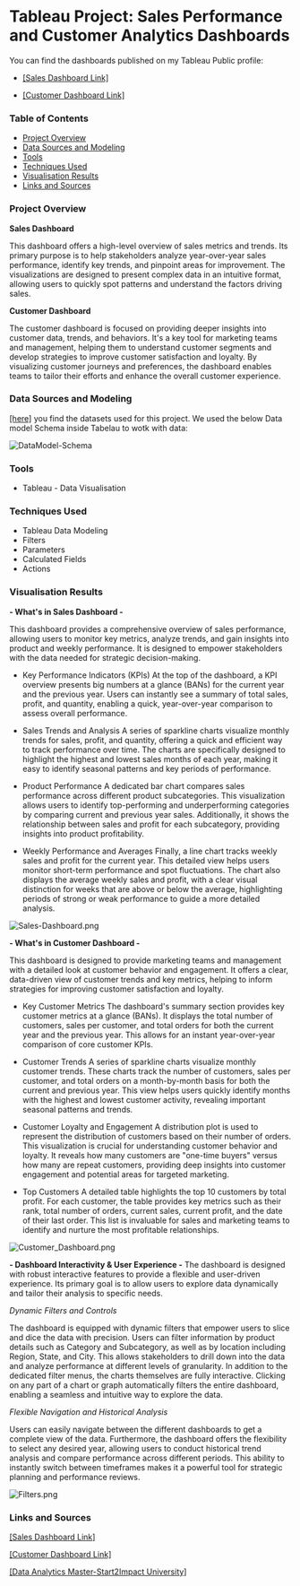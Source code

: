# Tableau Project: Sales Performance and Customer Analytics Dashboards

You can find the dashboards published on my Tableau Public profile: 

- [[Sales Dashboard Link]](https://public.tableau.com/views/Sales_Dashboard_Project_17510126295020/SalesDash?:language=it-IT&:sid=&:redirect=auth&:display_count=n&:origin=viz_share_link)
  
- [[Customer Dashboard Link]](https://public.tableau.com/app/profile/gabriele.casarin/viz/Customer_Dashboard_Project/CustomerDash)



### Table of Contents

- [Project Overview](#project-overview)
- [Data Sources and Modeling](#data-sources-and-modeling)
- [Tools](#tools)
- [Techniques Used](#techniques-used)
- [Visualisation Results](#visualisation-results)
- [Links and Sources](#links-and-sources)


### Project Overview

**Sales Dashboard**

This dashboard offers a high-level overview of sales metrics and trends. Its primary purpose is to help stakeholders analyze year-over-year sales performance, identify key trends, and pinpoint areas for improvement. The visualizations are designed to present complex data in an intuitive format, allowing users to quickly spot patterns and understand the factors driving sales.

**Customer Dashboard**

The customer dashboard is focused on providing deeper insights into customer data, trends, and behaviors. It's a key tool for marketing teams and management, helping them to understand customer segments and develop strategies to improve customer satisfaction and loyalty. By visualizing customer journeys and preferences, the dashboard enables teams to tailor their efforts and enhance the overall customer experience.


### Data Sources and Modeling

[[here]](https://github.com/GabryGit/Tableau_Project-Sales-and-Customer-Dashboard/tree/main/Dataset) you find the datasets used for this project. We used the below Data model Schema inside Tabelau to wotk with data:

![DataModel-Schema](https://github.com/GabryGit/Tableau_Project-Sales-and-Customer-Dashboard/blob/main/Charts/Datamodel-Schema.png)


### Tools

- Tableau - Data Visualisation


### Techniques Used

- Tableau Data Modeling
- Filters
- Parameters
- Calculated Fields
- Actions


### Visualisation Results 


**- What's in Sales Dashboard -**

This dashboard provides a comprehensive overview of sales performance, allowing users to monitor key metrics, analyze trends, and gain insights into product and weekly performance. It is designed to empower stakeholders with the data needed for strategic decision-making.

 - Key Performance Indicators (KPIs)
  At the top of the dashboard, a KPI overview presents big numbers at a glance (BANs) for the current year and the previous year. Users can instantly see a summary of total sales, profit, and quantity, enabling a quick, year-over-year comparison to         assess overall performance.

  - Sales Trends and Analysis
  A series of sparkline charts visualize monthly trends for sales, profit, and quantity, offering a quick and efficient way to track performance over time. The charts are specifically designed to highlight the highest and lowest sales months of each        year, making it easy to identify seasonal patterns and key periods of performance.

  - Product Performance
  A dedicated bar chart compares sales performance across different product subcategories. This visualization allows users to identify top-performing and underperforming categories by comparing current and previous year sales. Additionally, it shows the   relationship between sales and profit for each subcategory, providing insights into product profitability.

  - Weekly Performance and Averages
  Finally, a line chart tracks weekly sales and profit for the current year. This detailed view helps users monitor short-term performance and spot fluctuations. The chart also displays the average weekly sales and profit, with a clear visual distinction   for weeks that are above or below the average, highlighting periods of strong or weak performance to guide a more detailed analysis.

![Sales-Dashboard.png](https://github.com/GabryGit/Tableau_Project-Sales-and-Customer-Dashboard/blob/main/Charts/Sales_Dashboard.png)


**- What's in Customer Dashboard -**

This dashboard is designed to provide marketing teams and management with a detailed look at customer behavior and engagement. It offers a clear, data-driven view of customer trends and key metrics, helping to inform strategies for improving customer satisfaction and loyalty.

  - Key Customer Metrics
  The dashboard's summary section provides key customer metrics at a glance (BANs). It displays the total number of customers, sales per customer, and total orders for both the current year and the previous year. This allows for an instant year-over-year   comparison of core customer KPIs.

  - Customer Trends
  A series of sparkline charts visualize monthly customer trends. These charts track the number of customers, sales per customer, and total orders on a month-by-month basis for both the current and previous year. This view helps users quickly identify      months with the highest and lowest customer activity, revealing important seasonal patterns and trends.

  - Customer Loyalty and Engagement
  A distribution plot is used to represent the distribution of customers based on their number of orders. This visualization is crucial for understanding customer behavior and loyalty. It reveals how many customers are "one-time buyers" versus how many     are repeat customers, providing deep insights into customer engagement and potential areas for targeted marketing.

  - Top Customers
  A detailed table highlights the top 10 customers by total profit. For each customer, the table provides key metrics such as their rank, total number of orders, current sales, current profit, and the date of their last order. This list is invaluable for   sales and marketing teams to identify and nurture the most profitable relationships.

![Customer_Dashboard.png](https://github.com/GabryGit/Tableau_Project-Sales-and-Customer-Dashboard/blob/main/Charts/Customer_Dashboard.png)


**- Dashboard Interactivity & User Experience -**
The dashboard is designed with robust interactive features to provide a flexible and user-driven experience. Its primary goal is to allow users to explore data dynamically and tailor their analysis to specific needs.

  *Dynamic Filters and Controls*
  
  The dashboard is equipped with dynamic filters that empower users to slice and dice the data with precision. Users can filter information by product details such as Category and Subcategory, as well as by location including Region, State, and City.      This allows stakeholders to drill down into the data and analyze performance at different levels of granularity.
  In addition to the dedicated filter menus, the charts themselves are fully interactive. Clicking on any part of a chart or graph automatically filters the entire dashboard, enabling a seamless and intuitive way to explore the data.

  *Flexible Navigation and Historical Analysis*
  
  Users can easily navigate between the different dashboards to get a complete view of the data. Furthermore, the dashboard offers the flexibility to select any desired year, allowing users to conduct historical trend analysis and compare performance      across different periods. This ability to instantly switch between timeframes makes it a powerful tool for strategic planning and performance reviews.

![Filters.png](https://github.com/GabryGit/Tableau_Project-Sales-and-Customer-Dashboard/blob/main/Charts/filters.png)


### Links and Sources

[[Sales Dashboard Link]](https://public.tableau.com/views/Sales_Dashboard_Project_17510126295020/SalesDash?:language=it-IT&:sid=&:redirect=auth&:display_count=n&:origin=viz_share_link)
  
[[Customer Dashboard Link]](https://public.tableau.com/app/profile/gabriele.casarin/viz/Customer_Dashboard_Project/CustomerDash)

[[Data Analytics Master-Start2Impact University]](https://www.start2impact.it/master/data-science-analytics/)
